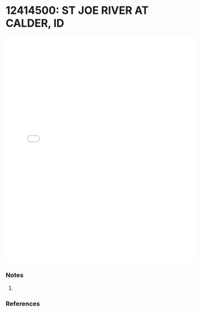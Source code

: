 # 12414500: ST JOE RIVER AT CALDER, ID

<iframe src="/distribution_estimation/_static/stations/12414500_fdc.html" width="100%" height="600" frameborder="0"></iframe>

### Notes
1. 

### References

